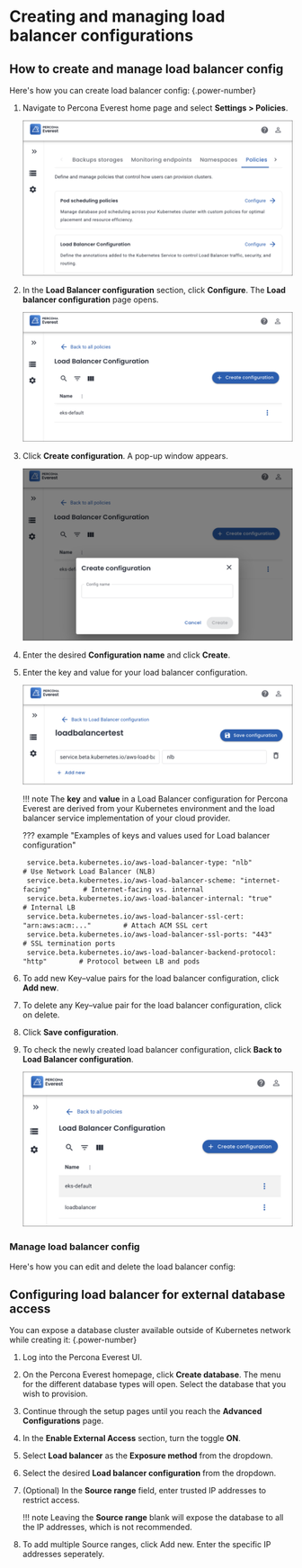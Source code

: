 # Creating and managing load balancer configurations


## How to create and manage load balancer config

Here's how you can create load balancer config:
{.power-number}

1.  Navigate to Percona Everest home page and select <i class="uil uil-cog"></i> **Settings > Policies**.

    ![!image](../images/policies_page.png)

2. In the **Load Balancer configuration** section, click **Configure**. The **Load balancer configuration** page opens.

    ![!image](../images/load_balancer_config_page.png)

3. Click **Create configuration**. A pop-up window appears.

    ![!image](../images/create_config_load_balancer.png)

4. Enter the desired **Configuration name** and click **Create**.

5. Enter the key and value for your load balancer configuration. 

    ![!image](../images/key_value_load_balancer.png)

    !!! note
        The **key** and **value** in a Load Balancer configuration for Percona Everest are derived from your Kubernetes environment and the load balancer service implementation of your cloud provider.

    ??? example "Examples of keys and values used for Load balancer configuration"

        service.beta.kubernetes.io/aws-load-balancer-type: "nlb"                    # Use Network Load Balancer (NLB)
        service.beta.kubernetes.io/aws-load-balancer-scheme: "internet-facing"        # Internet-facing vs. internal
        service.beta.kubernetes.io/aws-load-balancer-internal: "true"                   # Internal LB
        service.beta.kubernetes.io/aws-load-balancer-ssl-cert: "arn:aws:acm:..."        # Attach ACM SSL cert
        service.beta.kubernetes.io/aws-load-balancer-ssl-ports: "443"                   # SSL termination ports
        service.beta.kubernetes.io/aws-load-balancer-backend-protocol: "http"        # Protocol between LB and pods

5. To add new Key–value pairs for the load balancer configuration, click **Add new**.

6. To delete any Key–value pair for the load balancer configuration, click on delete.

6. Click **Save configuration**.

7. To check the newly created load balancer configuration, click **Back to Load Balancer configuration**.

    ![!image](../images/new_created_load_balancer_configurations.png)

### Manage load balancer config

Here's how you can edit and delete the load balancer config:



## Configuring load balancer for external database access

You can expose a database cluster available outside of Kubernetes network while creating it:
{.power-number}

1. Log into the Percona Everest UI.

2. On the Percona Everest homepage, click **Create database**. The menu for the different database types will open. Select the database that you wish to provision.

3. Continue through the setup pages until you reach the **Advanced Configurations** page.

4. In the **Enable External Access** section, turn the toggle **ON**. 

5. Select **Load balancer** as the **Exposure method** from the dropdown.

6. Select the desired **Load balancer configuration** from the dropdown.

7. (Optional) In the **Source range** field, enter trusted IP addresses to restrict access.

    !!! note
        Leaving the **Source range** blank will expose the database to all the IP addresses, which is not recommended.

8. To add multiple Source ranges, click Add new. Enter the specific IP addresses seperately.





 







